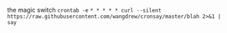 the magic switch
`crontab -e`
`* * * * * curl --silent https://raw.githubusercontent.com/wangdrew/cronsay/master/blah 2>&1 | say`
